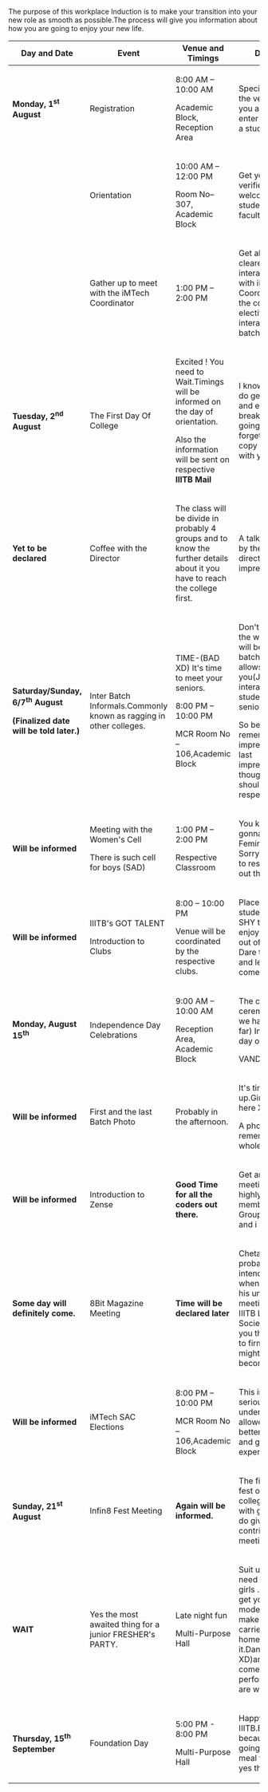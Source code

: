 <table class="table">
<colgroup>
<col width="25%" />
<col width="25%" />
<col width="25%" />
<col width="25%" />
</colgroup>
<thead>
<tr class="header">
<p>The purpose of this workplace Induction is to make your transition into your new role as smooth as possible.The process will give you information about how you are going to enjoy your new life.</p>
<th><strong>Day and Date</strong></th>
<th><strong>Event</strong></th>
<th><strong>Venue and Timings</strong></th>
<th><strong>Description</strong></th>
</tr>
</thead>
<tbody>
<tr class="odd">
<td><p><strong>Monday, 1</strong><sup><strong>st</strong></sup> <strong>August</strong></p></td>
<td><p>Registration</p></td>
<td><p>8:00 AM – 10:00 AM</p>
<p>Academic Block, Reception Area</p></td>
<td><p>Special Day ! For the very first time you are going to enter the college as a student.</p></td>
</tr>
<tr class="even">
<td></td>
<td><p>Orientation</p></td>
<td><p>10:00 AM – 12:00 PM</p>
<p>Room No– 307, Academic Block</p></td>
<td><p>Get your documents verified with a welcome note from students as well as faculties.</p></td>
</tr>
<tr class="odd">
<td></td>
<td><p>Gather up to meet with the iMTech Coordinator</p></td>
<td><p>1:00 PM – 2:00 PM</p></td>
<td><p>Get all your doubts cleared in this interactive session with iMTech Coordinator about the course and electives.Moreover interact with your batchmates here.</p></td>
</tr>
<tr class="even">
<td><p><strong>Tuesday, 2</strong><sup><strong>nd</strong></sup> <strong>August </strong></p></td>
<td><p>The First Day Of College</p></td>
<td><p>Excited ! You need to Wait.Timings will be informed on the day of orientation.</p>
<p>Also the information will be sent on respective <strong>IIITB Mail</strong></p></td>
<td><p>I know it's tough but do get early guys and enjoy the breakfast before going to class.Don't forget to take a copy atleast along with you XD</td>
</tr>
<tr class="odd">
<td><p><strong>Yet to be declared</strong></p></td>
<td><p>Coffee with the Director</p></td>
<td><p>The class will be divide in probably 4 groups and to know the further details about it you have to reach the college first.</td>
<td><p>A talk show hosted by the director.Make your impression count.</p></td>
</tr>
<tr class="even">
<td><p><strong>Saturday/Sunday, 6/7</strong><sup><strong>th</strong></sup> <strong>August </strong></p>
<p><strong>(Finalized date will be told later.)</strong></p></td>
<td><p>Inter Batch Informals.Commonly known as ragging in other colleges.</p></td>
<td><p> TIME-(BAD XD) It's time to meet your seniors.</p>
<p>8:00 PM – 10:00 PM</p>
<p>MCR Room No – 106,Academic Block</p></td>
<td><p>Don't be afraid by the word ragging.It will be an inter-batch activity that allows you(JUNIORS) to interact with the students across senior batches .</p>
<p>So be prepared and remember that first impression is the last impression.Seniors though Juniors should show some respect XD</p></td>
</tr>
<tr class="odd">
<td><p><strong>Will be informed </strong></p></td>
<td><p>Meeting with the Women's Cell</p>
<p>There is such cell for boys (SAD)</p></td>
<td><p>1:00 PM – 2:00 PM</p>
<p>Respective Classroom</p></td>
<td><p>You know what's gonna happen – Feminism at its best. Sorry boys it's time to respect the girls out there.</p></td>
</tr>
<tr class="even">
<td><p><strong>Will be informed</strong></p></td>
<td><p>IIITB's GOT TALENT</p>
<p>Introduction to Clubs</p></td>
<td><p>8:00 – 10:00 PM</p>
<p>Venue will be coordinated by the respective clubs.</p></td>
<td><p>Place which needs students (Don't be SHY there !).Better enjoy here.Come out of your closet. Dare to dream big and let your talent come out .</p></td>
</tr>
<tr class="odd">
<td><p><strong>Monday, August 15</strong><sup><strong>th</strong></sup></p></td>
<td><p>Independence Day Celebrations</p></td>
<td><p>9:00 AM – 10:00 AM</p>
<p>Reception Area, Academic Block</p></td>
<td><p>The celeberation ceremony 70th (yes we have come too far) Independence day of India.</p>
<p>VANDE MATRAM</p></td>
</tr>
<tr class="even">
<td><p><strong>Will be informed</strong></p></td>
<td><p>First and the last Batch Photo</p></td>
<td><p>Probably in the afternoon.</p></td>
<td><p>It's time to pose up.Girls:Do not pout here XD</p>
<p>A photo to remember for your whole life.</p></td>
</tr>
<tr class="odd">
<td><p><strong>Will be informed</strong></p></td>
<td><p>Introduction to Zense</p></td>
<td><p><strong>Good Time for all the coders out there.</strong></p></td>
<td><p>Get amazed by meeting with the highly skilled members of the Group.You are lucky and i mean it .</p></td>
</tr>
<tr class="even">
<td><p><strong>Some day will definitely come.</strong></p></td>
<td><p>8Bit Magazine Meeting</p></td>
<td><p><strong>Time will be declared later</strong></p></td>
<td><p>Chetan Bhagat probably didn't intend to be a writer when he was doing his undergrad!! A meeting with the IIITB Literary Society, we give you the opportunity to firm up what you might or might not become :P</p></td>
</tr>
<tr class="odd">
<td><p><strong>Will be informed</strong></p></td>
<td><p>iMTech SAC Elections</p></td>
<td><p>8:00 PM – 10:00 PM</p>
<p>MCR Room No – 106,Academic Block</p></td>
<td><p>This involves serious politics and underage are not allowed to vote .So better sit in a corner and gain some experiences.</p></td>
</tr>
<tr class="even">
<td><p><strong>Sunday, 21</strong><sup><strong>st</strong></sup> <strong>August </strong></p></td>
<td><p>Infin8 Fest Meeting</p></td>
<td><p><strong>Again will be informed.</strong></p></td>
<td><p>The first cultural fest of the college.Come up with good ideas and do give your contributions in the meeting. </p></td>
</tr>
<tr class="odd">
<td><p><strong>WAIT </strong></p></td>
<td><p>Yes the most awaited thing for a junior FRESHER's PARTY.</p></td>
<td><p>Late night fun </p>
<p>Multi-Purpose Hall</p></td>
<td><p>Suit up guys,you need to impress the girls .And yes girls get your beauty mode on with all the make ups you have carried from home,time to use it.Dance,Drink(water XD)and yes better come up with some performances.We are waiting </p></td>
</tr>
<tr class="even">
<td><p><strong>Thursday, 15</strong><sup><strong>th</strong></sup> <strong>September </strong></p></td>
<td><p>Foundation Day</p></td>
<td><p>5:00 PM - 8:00 PM</p>
<p>Multi-Purpose Hall</p></td>
<td><p>Happy Birthday to IIITB.Be happy because you are going to enjoy the meal that night and yes the cake :D</p></td>
</tr>
</tbody>
</table>
